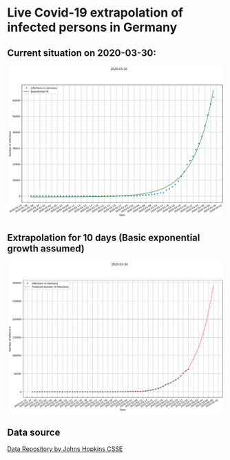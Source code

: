 # Live Covid-19 extrapolation of infected persons in Germany

## Current situation on 2020-03-30:

![](plots/exponential_fit.png)


## Extrapolation for 10 days (Basic exponential growth assumed)
![](plots/exponential_extrapolation.png)

## Data source
[Data Repository by Johns Hopkins CSSE](https://github.com/CSSEGISandData/COVID-19)
